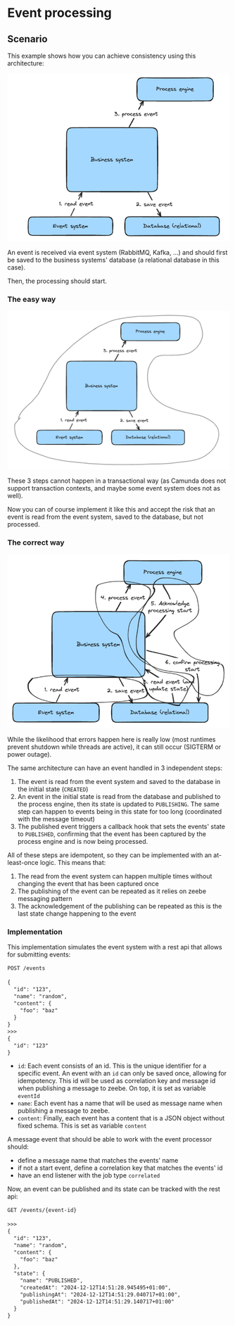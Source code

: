 # Event processing

## Scenario

This example shows how you can achieve consistency using this architecture:

![img.png](docs/img.png)

An event is received via event system (RabbitMQ, Kafka, ...) and should first be saved to the business systems' database (a relational database in this case).

Then, the processing should start.

### The easy way

![img.png](docs/img2.png)

These 3 steps cannot happen in a transactional way (as Camunda does not support transaction contexts, and maybe some event system does not as well).

Now you can of course implement it like this and accept the risk that an event is read from the event system, saved to the database, but not processed.

### The correct way

![img.png](docs/img3.png)

While the likelihood that errors happen here is really low (most runtimes prevent shutdown while threads are active), it can still occur (SIGTERM or power outage).

The same architecture can have an event handled in 3 independent steps:

1. The event is read from the event system and saved to the database in the initial state (`CREATED`)
2. An event in the initial state is read from the database and published to the process engine, then its state is updated to `PUBLISHING`. The same step can happen to events being in this state for too long (coordinated with the message timeout)
3. The published event triggers a callback hook that sets the events' state to `PUBLISHED`, confirming that the event has been captured by the process engine and is now being processed.

All of these steps are idempotent, so they can be implemented with an at-least-once logic. This means that:

1. The read from the event system can happen multiple times without changing the event that has been captured once
2. The publishing of the event can be repeated as it relies on zeebe messaging pattern
3. The acknowledgement of the publishing can be repeated as this is the last state change happening to the event

### Implementation

This implementation simulates the event system with a rest api that allows for submitting events:

```
POST /events

{
  "id": "123",
  "name": "random",
  "content": {
    "foo": "baz"
  }
}
>>>
{
  "id": "123"
}
```

* `id`: Each event consists of an id. This is the unique identifier for a specific event. An event with an `id` can only be saved once, allowing for idempotency. This id will be used as correlation key and message id when publishing a message to zeebe. On top, it is set as variable `eventId`
* `name`: Each event has a name that will be used as message name when publishing a message to zeebe.
* `content`: Finally, each event has a content that is a JSON object without fixed schema. This is set as variable `content`

A message event that should be able to work with the event processor should:

* define a message name that matches the events' name
* if not a start event, define a correlation key that matches the events' id
* have an end listener with the job type `correlated`

Now, an event can be published and its state can be tracked with the rest api:

```
GET /events/{event-id}

>>>
{
  "id": "123",
  "name": "random",
  "content": {
    "foo": "baz"
  },
  "state": {
    "name": "PUBLISHED",
    "createdAt": "2024-12-12T14:51:28.945495+01:00",
    "publishingAt": "2024-12-12T14:51:29.040717+01:00",
    "publishedAt": "2024-12-12T14:51:29.140717+01:00"
  }
}
```
